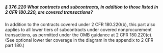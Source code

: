 ##### § 376.220 What contracts and subcontracts, in addition to those listed in 2 CFR 180.220, are covered transactions? #####

In addition to the contracts covered under 2 CFR 180.220(b), this part also applies to all lower tiers of subcontracts under covered nonprocurement transactions, as permitted under the OMB guidance at 2 CFR 180.220(c). (See optional lower tier coverage in the diagram in the appendix to 2 CFR part 180.)